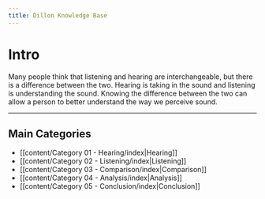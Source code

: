 ```yaml
---
title: Dillon Knowledge Base
---
```

# Intro

Many people think that listening and hearing are interchangeable, but there is a difference between the two. Hearing is taking in the sound and listening is understanding the sound. Knowing the difference between the two can allow a person to better understand the way we perceive sound.

---

## Main Categories

- [[content/Category 01 - Hearing/index|Hearing]]
- [[content/Category 02 - Listening/index|Listening]]
- [[content/Category 03 - Comparison/index|Comparison]]
- [[content/Category 04 - Analysis/index|Analysis]]
- [[content/Category 05 - Conclusion/index|Conclusion]]